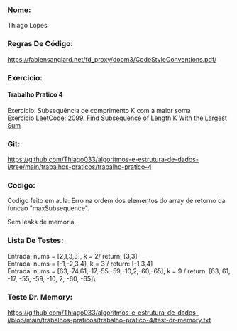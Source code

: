 ### Nome:
Thiago Lopes

### Regras De Código:
https://fabiensanglard.net/fd_proxy/doom3/CodeStyleConventions.pdf/

### Exercicio:
#### Trabalho Pratico 4
Exercicio: Subsequência de comprimento K com a maior soma\
Exercicio LeetCode: [2099. Find Subsequence of Length K With the Largest Sum](https://leetcode.com/problems/find-subsequence-of-length-k-with-the-largest-sum/)

### Git:
https://github.com/Thiago033/algoritmos-e-estrutura-de-dados-i/tree/main/trabalhos-praticos/trabalho-pratico-4

### Codigo:
Codigo feito em aula:
Erro na ordem dos elementos do array de retorno da funcao "maxSubsequence".

Sem leaks de memoria.

### Lista De Testes:
Entrada: nums = [2,1,3,3], k = 2/ return: [3,3]\
Entrada: nums = [-1,-2,3,4], k = 3 / return: [-1,3,4]\
Entrada: nums = [63,-74,61,-17,-55,-59,-10,2,-60,-65], k = 9 / return: [63, 61, -17, -55, -59, -10, 2, -60, -65]\

### Teste Dr. Memory:
https://github.com/Thiago033/algoritmos-e-estrutura-de-dados-i/blob/main/trabalhos-praticos/trabalho-pratico-4/test-dr-memory.txt
